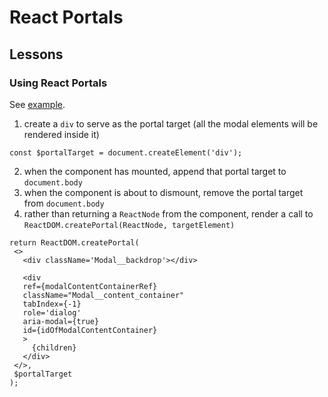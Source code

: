 # React Portals

## Lessons

### Using React Portals

See [example](./../../code_examples/2019Q4/1024-Modal_React_Component/README.md).

1. create a `div` to serve as the portal target (all the modal elements will be rendered inside it)

```tsx
const $portalTarget = document.createElement('div');
```

2. when the component has mounted, append that portal target to `document.body`
3. when the component is about to dismount, remove the portal target from `document.body`
4. rather than returning a `ReactNode` from the component, render a call to `ReactDOM.createPortal(ReactNode, targetElement)`

```tsx
return ReactDOM.createPortal(
 <>
   <div className='Modal__backdrop'></div>
   
   <div
   ref={modalContentContainerRef}
   className="Modal__content_container"
   tabIndex={-1}
   role='dialog'
   aria-modal={true}
   id={idOfModalContentContainer}
   >
     {children}
   </div>
 </>,
 $portalTarget
);
```